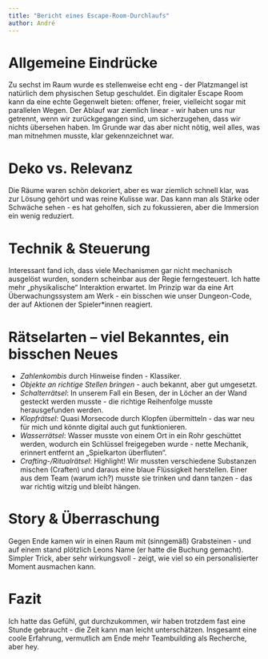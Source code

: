 ```yaml
---
title: "Bericht eines Escape-Room-Durchlaufs"
author: André
---
```


# Allgemeine Eindrücke

Zu sechst im Raum wurde es stellenweise echt eng - der Platzmangel ist natürlich dem physischen Setup geschuldet. Ein digitaler Escape Room kann da eine echte Gegenwelt bieten: offener, freier, vielleicht sogar mit parallelen Wegen.
Der Ablauf war ziemlich linear - wir haben uns nur getrennt, wenn wir zurückgegangen sind, um sicherzugehen, dass wir nichts übersehen haben. Im Grunde war das aber nicht nötig, weil alles, was man mitnehmen musste, klar gekennzeichnet war.

# Deko vs. Relevanz

Die Räume waren schön dekoriert, aber es war ziemlich schnell klar, was zur Lösung gehört und was reine Kulisse war. Das kann man als Stärke oder Schwäche sehen - es hat geholfen, sich zu fokussieren, aber die Immersion ein wenig reduziert.

# Technik & Steuerung

Interessant fand ich, dass viele Mechanismen gar nicht mechanisch ausgelöst wurden, sondern scheinbar aus der Regie ferngesteuert. Ich hatte mehr „physikalische“ Interaktion erwartet. Im Prinzip war da eine Art Überwachungssystem am Werk - ein bisschen wie unser Dungeon-Code, der auf Aktionen der Spieler\*innen reagiert.

# Rätselarten – viel Bekanntes, ein bisschen Neues

- *Zahlenkombis* durch Hinweise finden - Klassiker.
- *Objekte an richtige Stellen bringen* - auch bekannt, aber gut umgesetzt.
- *Schalterrätsel*: In unserem Fall ein Besen, der in Löcher an der Wand gesteckt werden musste - die richtige Reihenfolge musste herausgefunden werden.
- *Klopfrätsel*: Quasi Morsecode durch Klopfen übermitteln - das war neu für mich und könnte digital auch gut funktionieren.
- *Wasserrätsel*: Wasser musste von einem Ort in ein Rohr geschüttet werden, wodurch ein Schlüssel freigegeben wurde - nette Mechanik, erinnert entfernt an „Spielkarton überfluten“.
- *Crafting-/Ritualrätsel*: Highlight! Wir mussten verschiedene Substanzen mischen (Craften) und daraus eine blaue Flüssigkeit herstellen. Einer aus dem Team (warum ich?) musste sie trinken und dann tanzen - das war richtig witzig und bleibt hängen.

# Story & Überraschung

Gegen Ende kamen wir in einen Raum mit (sinngemäß) Grabsteinen - und auf einem stand plötzlich Leons Name (er hatte die Buchung gemacht). Simpler Trick, aber sehr wirkungsvoll - zeigt, wie viel so ein personalisierter Moment ausmachen kann.

# Fazit

Ich hatte das Gefühl, gut durchzukommen, wir haben trotzdem fast eine Stunde gebraucht - die Zeit kann man leicht unterschätzen. Insgesamt eine coole Erfahrung, vermutlich am Ende mehr Teambuilding als Recherche, aber hey.
